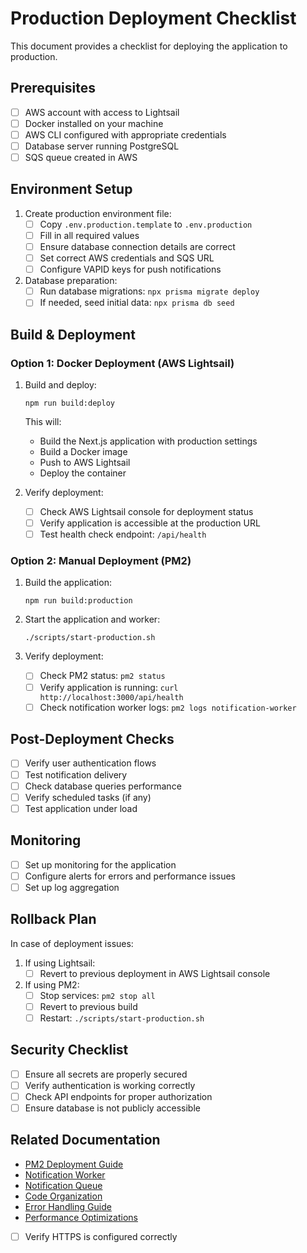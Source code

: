 # Production Deployment Checklist

This document provides a checklist for deploying the application to production.

## Prerequisites

- [ ] AWS account with access to Lightsail
- [ ] Docker installed on your machine
- [ ] AWS CLI configured with appropriate credentials
- [ ] Database server running PostgreSQL
- [ ] SQS queue created in AWS

## Environment Setup

1. Create production environment file:
   - [ ] Copy `.env.production.template` to `.env.production`
   - [ ] Fill in all required values
   - [ ] Ensure database connection details are correct
   - [ ] Set correct AWS credentials and SQS URL
   - [ ] Configure VAPID keys for push notifications

2. Database preparation:
   - [ ] Run database migrations: `npx prisma migrate deploy`
   - [ ] If needed, seed initial data: `npx prisma db seed`

## Build & Deployment

### Option 1: Docker Deployment (AWS Lightsail)

1. Build and deploy:
   ```
   npm run build:deploy
   ```

   This will:
   - Build the Next.js application with production settings
   - Build a Docker image
   - Push to AWS Lightsail
   - Deploy the container

2. Verify deployment:
   - [ ] Check AWS Lightsail console for deployment status
   - [ ] Verify application is accessible at the production URL
   - [ ] Test health check endpoint: `/api/health`

### Option 2: Manual Deployment (PM2)

1. Build the application:
   ```
   npm run build:production
   ```

2. Start the application and worker:
   ```
   ./scripts/start-production.sh
   ```

3. Verify deployment:
   - [ ] Check PM2 status: `pm2 status`
   - [ ] Verify application is running: `curl http://localhost:3000/api/health`
   - [ ] Check notification worker logs: `pm2 logs notification-worker`

## Post-Deployment Checks

- [ ] Verify user authentication flows
- [ ] Test notification delivery
- [ ] Check database queries performance
- [ ] Verify scheduled tasks (if any)
- [ ] Test application under load

## Monitoring

- [ ] Set up monitoring for the application
- [ ] Configure alerts for errors and performance issues
- [ ] Set up log aggregation

## Rollback Plan

In case of deployment issues:

1. If using Lightsail:
   - [ ] Revert to previous deployment in AWS Lightsail console

2. If using PM2:
   - [ ] Stop services: `pm2 stop all`
   - [ ] Revert to previous build
   - [ ] Restart: `./scripts/start-production.sh`

## Security Checklist

- [ ] Ensure all secrets are properly secured
- [ ] Verify authentication is working correctly
- [ ] Check API endpoints for proper authorization
- [ ] Ensure database is not publicly accessible
## Related Documentation

- [PM2 Deployment Guide](./pm2-deployment.md)
- [Notification Worker](./notification-worker.md)
- [Notification Queue](./notification-queue.md)
- [Code Organization](./code-organization.md)
- [Error Handling Guide](./error-handling-guide.md)
- [Performance Optimizations](./performance-optimizations.md)

- [ ] Verify HTTPS is configured correctly 
